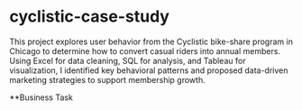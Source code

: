 # cyclistic-case-study
This project explores user behavior from the Cyclistic bike-share program in Chicago to determine how to convert casual riders into annual members. Using Excel for data cleaning, SQL for analysis, and Tableau for visualization, I identified key behavioral patterns and proposed data-driven marketing strategies to support membership growth.

**Business Task

